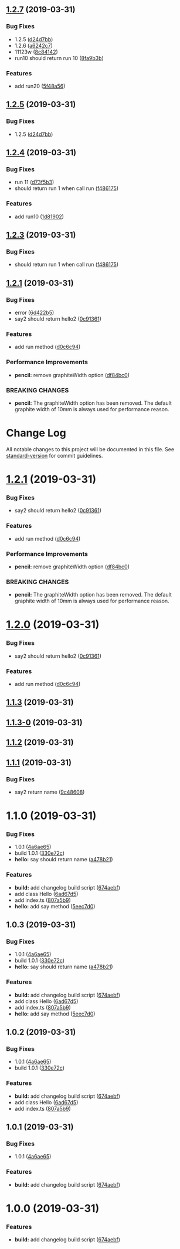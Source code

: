## [1.2.7](https://github.com/why520crazy/detect-decorators/compare/v1.2.6...v1.2.7) (2019-03-31)


### Bug Fixes

* 1.2.5 ([d24d7bb](https://github.com/why520crazy/detect-decorators/commit/d24d7bb))
* 1.2.6 ([a6242c7](https://github.com/why520crazy/detect-decorators/commit/a6242c7))
* 11123w ([8c84142](https://github.com/why520crazy/detect-decorators/commit/8c84142))
* run10 should return run 10 ([8fa9b3b](https://github.com/why520crazy/detect-decorators/commit/8fa9b3b))


### Features

* add run20 ([5f48a56](https://github.com/why520crazy/detect-decorators/commit/5f48a56))



## [1.2.5](https://github.com/why520crazy/detect-decorators/compare/v1.2.6...v1.2.5) (2019-03-31)


### Bug Fixes

* 1.2.5 ([d24d7bb](https://github.com/why520crazy/detect-decorators/commit/d24d7bb))



## [1.2.4](https://github.com/why520crazy/detect-decorators/compare/v1.2.5...v1.2.4) (2019-03-31)


### Bug Fixes

* run 11 ([d73f5b3](https://github.com/why520crazy/detect-decorators/commit/d73f5b3))
* should return run 1 when call run ([f486175](https://github.com/why520crazy/detect-decorators/commit/f486175))


### Features

* add run10 ([1d81902](https://github.com/why520crazy/detect-decorators/commit/1d81902))



## [1.2.3](https://github.com/why520crazy/detect-decorators/compare/v1.2.5...v1.2.3) (2019-03-31)


### Bug Fixes

* should return run 1 when call run ([f486175](https://github.com/why520crazy/detect-decorators/commit/f486175))



## [1.2.1](https://github.com/why520crazy/detect-decorators/compare/v1.1.6...v1.2.1) (2019-03-31)


### Bug Fixes

* error ([6d422b5](https://github.com/why520crazy/detect-decorators/commit/6d422b5))
* say2 should return hello2 ([0c91361](https://github.com/why520crazy/detect-decorators/commit/0c91361))


### Features

* add run method ([d0c6c94](https://github.com/why520crazy/detect-decorators/commit/d0c6c94))


### Performance Improvements

* **pencil:** remove graphiteWidth option ([df84bc0](https://github.com/why520crazy/detect-decorators/commit/df84bc0))


### BREAKING CHANGES

* **pencil:** The graphiteWidth option has been removed. The default graphite width of 10mm is always used for performance reason.



# Change Log

All notable changes to this project will be documented in this file. See [standard-version](https://github.com/conventional-changelog/standard-version) for commit guidelines.

# [1.2.1](https://github.com/why520crazy/detect-decorators/compare/v1.2.0...v1.2.1) (2019-03-31)


### Bug Fixes

* say2 should return hello2 ([0c91361](https://github.com/why520crazy/detect-decorators/commit/0c91361))


### Features

* add run method ([d0c6c94](https://github.com/why520crazy/detect-decorators/commit/d0c6c94))


### Performance Improvements

* **pencil:** remove graphiteWidth option ([df84bc0](https://github.com/why520crazy/detect-decorators/commit/df84bc0))


### BREAKING CHANGES

* **pencil:** The graphiteWidth option has been removed. The default graphite width of 10mm is always used for performance reason.



# [1.2.0](https://github.com/why520crazy/detect-decorators/compare/v1.1.6...v1.2.0) (2019-03-31)


### Bug Fixes

* say2 should return hello2 ([0c91361](https://github.com/why520crazy/detect-decorators/commit/0c91361))


### Features

* add run method ([d0c6c94](https://github.com/why520crazy/detect-decorators/commit/d0c6c94))



## [1.1.3](https://github.com/why520crazy/detect-decorators/compare/v1.1.3-0...v1.1.3) (2019-03-31)



## [1.1.3-0](https://github.com/why520crazy/detect-decorators/compare/v1.1.2...v1.1.3-0) (2019-03-31)



## [1.1.2](https://github.com/why520crazy/detect-decorators/compare/v1.1.1...v1.1.2) (2019-03-31)



## [1.1.1](https://github.com/why520crazy/detect-decorators/compare/v1.1.0...v1.1.1) (2019-03-31)


### Bug Fixes

* say2 return name ([9c48608](https://github.com/why520crazy/detect-decorators/commit/9c48608))



# 1.1.0 (2019-03-31)


### Bug Fixes

* 1.0.1 ([4a6ae65](https://github.com/why520crazy/detect-decorators/commit/4a6ae65))
* build 1.0.1 ([330e72c](https://github.com/why520crazy/detect-decorators/commit/330e72c))
* **hello:** say should return name ([a478b21](https://github.com/why520crazy/detect-decorators/commit/a478b21))


### Features

* **build:** add changelog build script ([674aebf](https://github.com/why520crazy/detect-decorators/commit/674aebf))
* add class Hello ([6ad67d5](https://github.com/why520crazy/detect-decorators/commit/6ad67d5))
* add index.ts ([807a5b9](https://github.com/why520crazy/detect-decorators/commit/807a5b9))
* **hello:** add say method ([5eec7d0](https://github.com/why520crazy/detect-decorators/commit/5eec7d0))



## 1.0.3 (2019-03-31)


### Bug Fixes

* 1.0.1 ([4a6ae65](https://github.com/why520crazy/detect-decorators/commit/4a6ae65))
* build 1.0.1 ([330e72c](https://github.com/why520crazy/detect-decorators/commit/330e72c))
* **hello:** say should return name ([a478b21](https://github.com/why520crazy/detect-decorators/commit/a478b21))


### Features

* **build:** add changelog build script ([674aebf](https://github.com/why520crazy/detect-decorators/commit/674aebf))
* add class Hello ([6ad67d5](https://github.com/why520crazy/detect-decorators/commit/6ad67d5))
* add index.ts ([807a5b9](https://github.com/why520crazy/detect-decorators/commit/807a5b9))
* **hello:** add say method ([5eec7d0](https://github.com/why520crazy/detect-decorators/commit/5eec7d0))



## 1.0.2 (2019-03-31)


### Bug Fixes

* 1.0.1 ([4a6ae65](https://github.com/why520crazy/detect-decorators/commit/4a6ae65))
* build 1.0.1 ([330e72c](https://github.com/why520crazy/detect-decorators/commit/330e72c))


### Features

* **build:** add changelog build script ([674aebf](https://github.com/why520crazy/detect-decorators/commit/674aebf))
* add class Hello ([6ad67d5](https://github.com/why520crazy/detect-decorators/commit/6ad67d5))
* add index.ts ([807a5b9](https://github.com/why520crazy/detect-decorators/commit/807a5b9))



## 1.0.1 (2019-03-31)


### Bug Fixes

* 1.0.1 ([4a6ae65](https://github.com/why520crazy/detect-decorators/commit/4a6ae65))


### Features

* **build:** add changelog build script ([674aebf](https://github.com/why520crazy/detect-decorators/commit/674aebf))




# 1.0.0 (2019-03-31)


### Features

* **build:** add changelog build script ([674aebf](https://github.com/why520crazy/detect-decorators/commit/674aebf))
